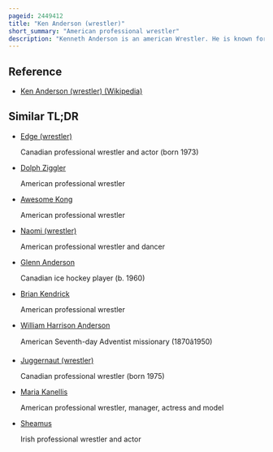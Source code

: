 ```yaml
---
pageid: 2449412
title: "Ken Anderson (wrestler)"
short_summary: "American professional wrestler"
description: "Kenneth Anderson is an american Wrestler. He is known for his tenure in WWE from 2005 to 2009 under the ring name Mr. Kennedy, and his Tenure in Total Nonstop Action Wrestling as Mr. Anderson from 2010 to 2016. He is currently signed to Top Rank Boxing as their Announcer."
---
```


## Reference

- [Ken Anderson (wrestler) (Wikipedia)](https://en.wikipedia.org/?curid=2449412)

## Similar TL;DR

- [Edge (wrestler)](/tldr/en/edge-wrestler)

  Canadian professional wrestler and actor (born 1973)

- [Dolph Ziggler](/tldr/en/dolph-ziggler)

  American professional wrestler

- [Awesome Kong](/tldr/en/awesome-kong)

  American professional wrestler

- [Naomi (wrestler)](/tldr/en/naomi-wrestler)

  American professional wrestler and dancer

- [Glenn Anderson](/tldr/en/glenn-anderson)

  Canadian ice hockey player (b. 1960)

- [Brian Kendrick](/tldr/en/brian-kendrick)

  American professional wrestler

- [William Harrison Anderson](/tldr/en/william-harrison-anderson)

  American Seventh-day Adventist missionary (1870â1950)

- [Juggernaut (wrestler)](/tldr/en/juggernaut-wrestler)

  Canadian professional wrestler (born 1975)

- [Maria Kanellis](/tldr/en/maria-kanellis)

  American professional wrestler, manager, actress and model

- [Sheamus](/tldr/en/sheamus)

  Irish professional wrestler and actor

